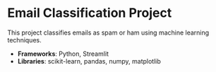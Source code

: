 # Email Classification Project
This project classifies emails as spam or ham using machine learning techniques.
- **Frameworks**: Python, Streamlit
- **Libraries**: scikit-learn, pandas, numpy, matplotlib
